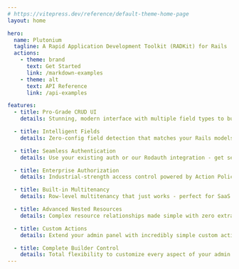 ```yaml
---
# https://vitepress.dev/reference/default-theme-home-page
layout: home

hero:
  name: Plutonium
  tagline: A Rapid Application Development Toolkit (RADKit) for Rails
  actions:
    - theme: brand
      text: Get Started
      link: /markdown-examples
    - theme: alt
      text: API Reference
      link: /api-examples

features:
  - title: Pro-Grade CRUD UI
    details: Stunning, modern interface with multiple field types to build powerful admin panels in minutes

  - title: Intelligent Fields
    details: Zero-config field detection that matches your Rails models out of the box

  - title: Seamless Authentication
    details: Use your existing auth or our Rodauth integration - get setup in seconds

  - title: Enterprise Authorization
    details: Industrial-strength access control powered by Action Policy's proven framework

  - title: Built-in Multitenancy
    details: Row-level multitenancy that just works - perfect for SaaS and enterprise apps

  - title: Advanced Nested Resources
    details: Complex resource relationships made simple with zero extra configuration

  - title: Custom Actions
    details: Extend your admin panel with incredibly simple custom actions and workflows

  - title: Complete Builder Control
    details: Total flexibility to customize every aspect of your admin UI with elegant builder APIs
---
```

